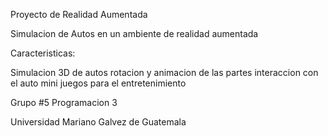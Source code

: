Proyecto de Realidad Aumentada 

Simulacion de Autos en un ambiente de realidad aumentada

Caracteristicas:

Simulacion 3D de autos
rotacion y animacion de las partes
interaccion con el auto
mini juegos para el entretenimiento


Grupo #5 Programacion 3

Universidad Mariano Galvez de Guatemala